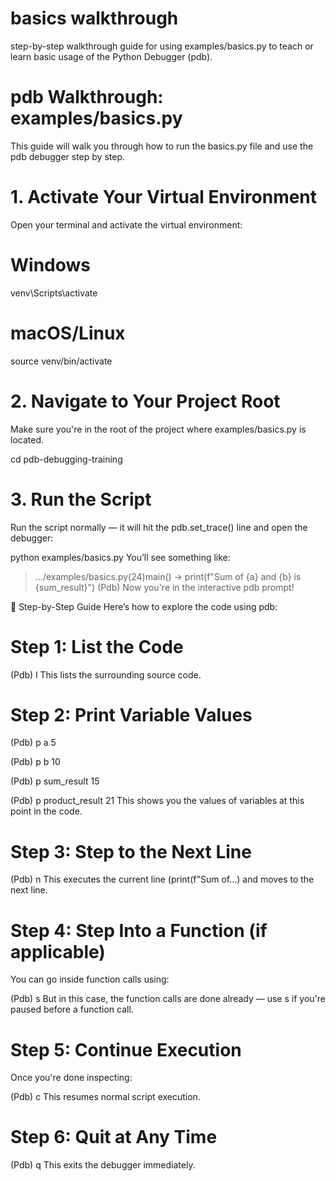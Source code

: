 
# basics walkthrough
step-by-step walkthrough guide for using examples/basics.py to teach or learn basic usage of the Python Debugger (pdb).

# pdb Walkthrough: examples/basics.py
This guide will walk you through how to run the basics.py file and use the pdb debugger step by step.

# 1. Activate Your Virtual Environment
Open your terminal and activate the virtual environment:

# Windows
venv\Scripts\activate

# macOS/Linux
source venv/bin/activate

#  2. Navigate to Your Project Root
Make sure you're in the root of the project where examples/basics.py is located.

cd pdb-debugging-training

#  3. Run the Script
Run the script normally — it will hit the pdb.set_trace() line and open the debugger:

python examples/basics.py
You’ll see something like:

> .../examples/basics.py(24)main()
-> print(f"Sum of {a} and {b} is {sum_result}")
(Pdb)
Now you're in the interactive pdb prompt!

🧪 Step-by-Step Guide
Here’s how to explore the code using pdb:

# Step 1: List the Code

(Pdb) l
This lists the surrounding source code.

# Step 2: Print Variable Values

(Pdb) p a
5

(Pdb) p b
10

(Pdb) p sum_result
15

(Pdb) p product_result
21
This shows you the values of variables at this point in the code.

# Step 3: Step to the Next Line

(Pdb) n
This executes the current line (print(f"Sum of...) and moves to the next line.

# Step 4: Step Into a Function (if applicable)
You can go inside function calls using:


(Pdb) s
But in this case, the function calls are done already — use s if you're paused before a function call.

# Step 5: Continue Execution
Once you're done inspecting:


(Pdb) c
This resumes normal script execution.

# Step 6: Quit at Any Time

(Pdb) q
This exits the debugger immediately.